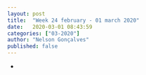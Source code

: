 ```yaml
---
layout: post
title:  "Week 24 february - 01 march 2020"
date:   2020-03-01 08:43:59
categories: ["03-2020"]
author: "Nelson Gonçalves"
published: false
---
```


* 

